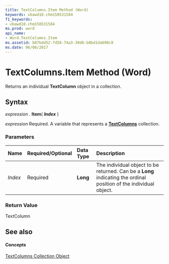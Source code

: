 ```yaml
---
title: TextColumns.Item Method (Word)
keywords: vbawd10.chm158531584
f1_keywords:
- vbawd10.chm158531584
ms.prod: word
api_name:
- Word.TextColumns.Item
ms.assetid: b87bdd52-fd58-74a3-39d6-b0bd1da690c8
ms.date: 06/08/2017
---
```



# TextColumns.Item Method (Word)

Returns an individual  **TextColumn** object in a collection.


## Syntax

 _expression_ . **Item**( **_Index_** )

 _expression_ Required. A variable that represents a **[TextColumns](Word(textcolumns).md)** collection.


### Parameters



|**Name**|**Required/Optional**|**Data Type**|**Description**|
|:-----|:-----|:-----|:-----|
| _Index_|Required| **Long**|The individual object to be returned. Can be a  **Long** indicating the ordinal position of the individual object.|

### Return Value

TextColumn


## See also


#### Concepts


[TextColumns Collection Object](Word(textcolumns).md)

